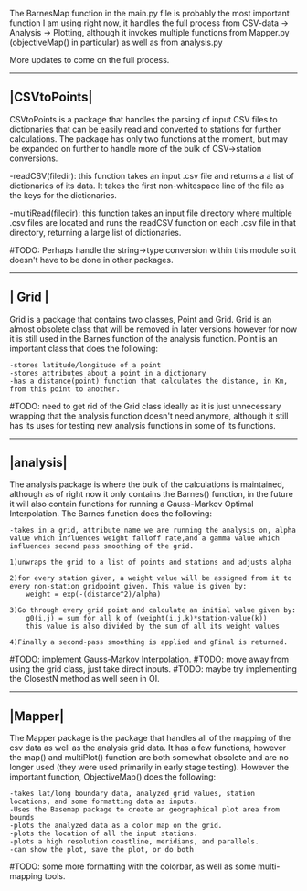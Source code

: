 The BarnesMap function in the main.py file is probably the most important function I am using right now, it handles the full process from CSV-data -> Analysis -> Plotting, although it invokes multiple functions from Mapper.py (objectiveMap() in particular) as well as from analysis.py

More updates to come on the full process.

-------------
|CSVtoPoints|
-------------

CSVtoPoints is a package that handles the parsing of input CSV files to dictionaries that can be easily read and converted to stations for further calculations. The package has only two functions at the moment, but may be expanded on further to handle more of the bulk of CSV->station conversions.

-readCSV(filedir):
	this function takes an input .csv file and returns a a list of dictionaries of its data. It takes the first non-whitespace line of the file as the keys for the dictionaries.

-multiRead(filedir):
	this function takes an input file directory where multiple .csv files are located and runs the readCSV function on each .csv file in that directory, returning a large list of dictionaries.

#TODO: Perhaps handle the string->type conversion within this module so it doesn't have to be done in other packages.

-----------
|  Grid   |
-----------

Grid is a package that contains two classes, Point and Grid. Grid is an almost obsolete class that will be removed in later versions however for now it is still used in the Barnes function of the analysis function. Point is an important class that does the following:

	-stores latitude/longitude of a point
	-stores attributes about a point in a dictionary
	-has a distance(point) function that calculates the distance, in Km, from this point to another.

#TODO: need to get rid of the Grid class ideally as it is just unnecessary wrapping that the analysis function doesn't need anymore, although it still has its uses for testing new analysis functions in some of its functions.

----------
|analysis|
----------

The analysis package is where the bulk of the calculations is maintained, although as of right now it only contains the Barnes() function, in the future it will also contain functions for running a Gauss-Markov Optimal Interpolation. The Barnes function does the following:

	-takes in a grid, attribute name we are running the analysis on, alpha value which influences weight falloff rate,and a gamma value which influences second pass smoothing of the grid.

	1)unwraps the grid to a list of points and stations and adjusts alpha

	2)for every station given, a weight value will be assigned from it to every non-station gridpoint given. This value is given by:
		weight = exp(-(distance^2)/alpha)

	3)Go through every grid point and calculate an initial value given by:
		g0(i,j) = sum for all k of (weight(i,j,k)*station-value(k))
		this value is also divided by the sum of all its weight values

	4)Finally a second-pass smoothing is applied and gFinal is returned.

#TODO: implement Gauss-Markov Interpolation.
#TODO: move away from using the grid class, just take direct inputs.
#TODO: maybe try implementing the ClosestN method as well seen in OI.

--------
|Mapper|
--------

The Mapper package is the package that handles all of the mapping of the csv data as well as the analysis grid data. It has a few functions, however the map() and multiPlot() function are both somewhat obsolete and are no longer used (they were used primarily in early stage testing). However the important function, ObjectiveMap() does the following:

	-takes lat/long boundary data, analyzed grid values, station locations, and some formatting data as inputs.
	-Uses the Basemap package to create an geographical plot area from bounds
	-plots the analyzed data as a color map on the grid.
	-plots the location of all the input stations.
	-plots a high resolution coastline, meridians, and parallels.
	-can show the plot, save the plot, or do both

#TODO: some more formatting with the colorbar, as well as some multi-mapping tools.


